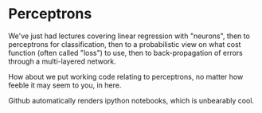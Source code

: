 # Perceptrons

We've just had lectures covering linear regression with "neurons", then to perceptrons for classification, then to a probabilistic view on what cost function (often called "loss") to use, then to back-propagation of errors through a multi-layered network.

How about we put working code relating to perceptrons, no matter how feeble it may seem to you, in here.

Github automatically renders ipython notebooks, which is unbearably cool.
